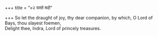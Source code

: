 +++
title = "०२ यस्ते मदो"

+++
So let the draught of joy, thy dear companion, by which, O Lord of Bays, thou slayest foemen,  
     Delight thee, Indra, Lord of princely treasures.